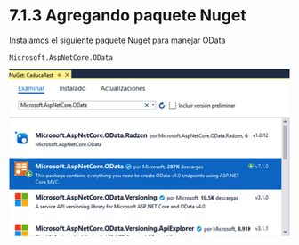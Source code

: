 # 7.1.3 Agregando paquete Nuget

Instalamos el siguiente paquete Nuget para manejar OData

```
Microsoft.AspNetCore.OData
```

![](<../.gitbook/assets/image (77).png>)

